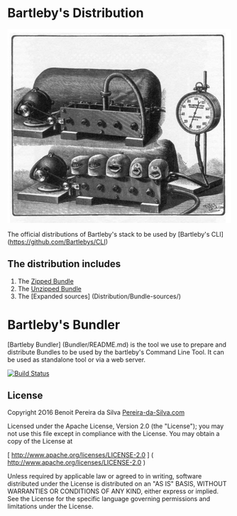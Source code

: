 # Bartleby's Distribution

![Bartleby's](Assets/bartlebys.jpg)

The official distributions of Bartleby's stack to be used by [Bartleby's CLI] (https://github.com/Bartlebys/CLI)


## The distribution includes 

1. The [Zipped Bundle](https://github.com/Bartlebys/Distribution/raw/master/Distribution/Bundle.package.zip)
2. The [Unzipped Bundle](https://github.com/Bartlebys/Distribution/blob/master/Distribution/Bundle.package)
2. The [Expanded sources] (Distribution/Bundle-sources/) 

# Bartleby's Bundler

[Bartleby Bundler] (Bundler/README.md) is the tool we use to prepare and distribute Bundles to be used by the bartleby's Command Line Tool. It can be used as standalone tool or via a web server.

[![Build Status](https://travis-ci.org/Bartlebys/Bundler.svg?branch=master)](https://travis-ci.org/Bartlebys/Bundler)



## License 

Copyright 2O16 Benoit Pereira da Silva [Pereira-da-Silva.com](https://pereira-da-silva.com)

Licensed under the Apache License, Version 2.0 (the "License");
you may not use this file except in compliance with the License.
You may obtain a copy of the License at

[ http://www.apache.org/licenses/LICENSE-2.0 ] ( http://www.apache.org/licenses/LICENSE-2.0 )

Unless required by applicable law or agreed to in writing, software distributed under the License is distributed on an "AS IS" BASIS, WITHOUT WARRANTIES OR CONDITIONS OF ANY KIND, either express or implied. See the License for the specific language governing permissions and limitations under the License.
